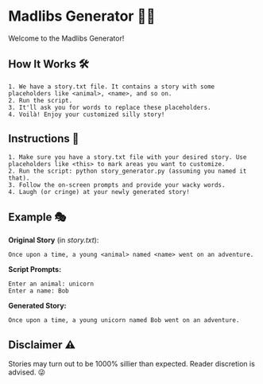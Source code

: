# Madlibs Generator 📖✨

Welcome to the Madlibs Generator!

## How It Works 🛠️

    1. We have a story.txt file. It contains a story with some placeholders like <animal>, <name>, and so on.
    2. Run the script.
    3. It'll ask you for words to replace these placeholders.
    4. Voilà! Enjoy your customized silly story!

## Instructions 📝

    1. Make sure you have a story.txt file with your desired story. Use placeholders like <this> to mark areas you want to customize.
    2. Run the script: python story_generator.py (assuming you named it that).
    3. Follow the on-screen prompts and provide your wacky words.
    4. Laugh (or cringe) at your newly generated story!

## Example 🎭

**Original Story** (in _story.txt_):

```
Once upon a time, a young <animal> named <name> went on an adventure.
```

**Script Prompts:**

```	
Enter an animal: unicorn
Enter a name: Bob
```

**Generated Story:**

```
Once upon a time, a young unicorn named Bob went on an adventure.
```

## Disclaimer ⚠️

Stories may turn out to be 1000% sillier than expected. Reader discretion is advised. 😜